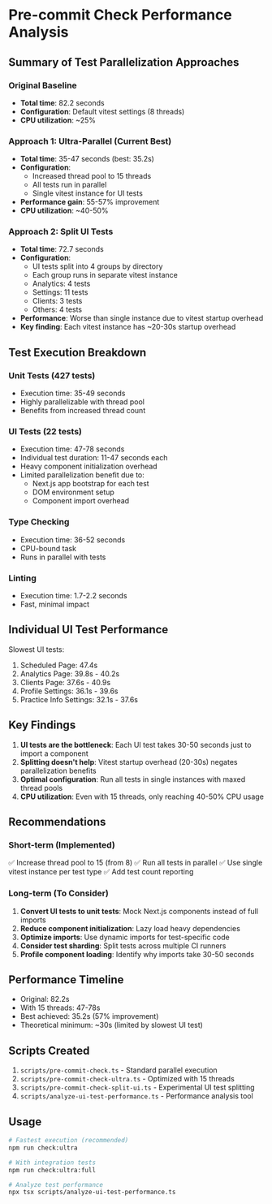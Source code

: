 # Pre-commit Check Performance Analysis

## Summary of Test Parallelization Approaches

### Original Baseline

- **Total time**: 82.2 seconds
- **Configuration**: Default vitest settings (8 threads)
- **CPU utilization**: ~25%

### Approach 1: Ultra-Parallel (Current Best)

- **Total time**: 35-47 seconds (best: 35.2s)
- **Configuration**:
  - Increased thread pool to 15 threads
  - All tests run in parallel
  - Single vitest instance for UI tests
- **Performance gain**: 55-57% improvement
- **CPU utilization**: ~40-50%

### Approach 2: Split UI Tests

- **Total time**: 72.7 seconds
- **Configuration**:
  - UI tests split into 4 groups by directory
  - Each group runs in separate vitest instance
  - Analytics: 4 tests
  - Settings: 11 tests
  - Clients: 3 tests
  - Others: 4 tests
- **Performance**: Worse than single instance due to vitest startup overhead
- **Key finding**: Each vitest instance has ~20-30s startup overhead

## Test Execution Breakdown

### Unit Tests (427 tests)

- Execution time: 35-49 seconds
- Highly parallelizable with thread pool
- Benefits from increased thread count

### UI Tests (22 tests)

- Execution time: 47-78 seconds
- Individual test duration: 11-47 seconds each
- Heavy component initialization overhead
- Limited parallelization benefit due to:
  - Next.js app bootstrap for each test
  - DOM environment setup
  - Component import overhead

### Type Checking

- Execution time: 36-52 seconds
- CPU-bound task
- Runs in parallel with tests

### Linting

- Execution time: 1.7-2.2 seconds
- Fast, minimal impact

## Individual UI Test Performance

Slowest UI tests:

1. Scheduled Page: 47.4s
2. Analytics Page: 39.8s - 40.2s
3. Clients Page: 37.6s - 40.9s
4. Profile Settings: 36.1s - 39.6s
5. Practice Info Settings: 32.1s - 37.6s

## Key Findings

1. **UI tests are the bottleneck**: Each UI test takes 30-50 seconds just to import a component
2. **Splitting doesn't help**: Vitest startup overhead (20-30s) negates parallelization benefits
3. **Optimal configuration**: Run all tests in single instances with maxed thread pools
4. **CPU utilization**: Even with 15 threads, only reaching 40-50% CPU usage

## Recommendations

### Short-term (Implemented)

✅ Increase thread pool to 15 (from 8)
✅ Run all tests in parallel
✅ Use single vitest instance per test type
✅ Add test count reporting

### Long-term (To Consider)

1. **Convert UI tests to unit tests**: Mock Next.js components instead of full imports
2. **Reduce component initialization**: Lazy load heavy dependencies
3. **Optimize imports**: Use dynamic imports for test-specific code
4. **Consider test sharding**: Split tests across multiple CI runners
5. **Profile component loading**: Identify why imports take 30-50 seconds

## Performance Timeline

- Original: 82.2s
- With 15 threads: 47-78s
- Best achieved: 35.2s (57% improvement)
- Theoretical minimum: ~30s (limited by slowest UI test)

## Scripts Created

1. `scripts/pre-commit-check.ts` - Standard parallel execution
2. `scripts/pre-commit-check-ultra.ts` - Optimized with 15 threads
3. `scripts/pre-commit-check-split-ui.ts` - Experimental UI test splitting
4. `scripts/analyze-ui-test-performance.ts` - Performance analysis tool

## Usage

```bash
# Fastest execution (recommended)
npm run check:ultra

# With integration tests
npm run check:ultra:full

# Analyze test performance
npx tsx scripts/analyze-ui-test-performance.ts
```
